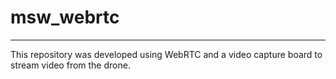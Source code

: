 # msw_webrtc

***
This repository was developed using WebRTC and a video capture board to stream video from the drone.

[comment]: <> (<p  align="center"><img  src="video/Control_WebRTC.gif"  width="100%"></p>)
